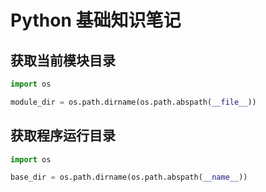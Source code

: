 # Python 基础知识笔记


## 获取当前模块目录

```python
import os

module_dir = os.path.dirname(os.path.abspath(__file__))
```

## 获取程序运行目录

```python
import os

base_dir = os.path.dirname(os.path.abspath(__name__))
```

